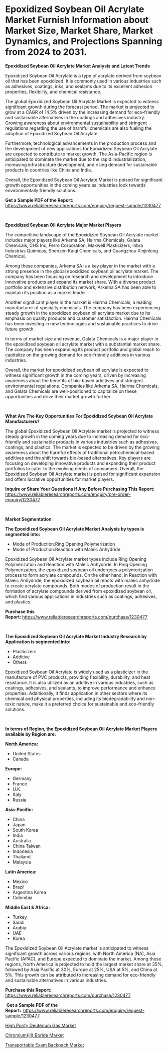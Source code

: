 <p><h1>Epoxidized Soybean Oil Acrylate Market Furnish Information about Market Size, Market Share, Market Dynamics, and Projections Spanning from 2024 to 2031.</h1></p><p><strong>Epoxidized Soybean Oil Acrylate Market Analysis and Latest Trends</strong></p>
<p><p>Epoxidized Soybean Oil Acrylate is a type of acrylate derived from soybean oil that has been epoxidized. It is commonly used in various industries such as adhesives, coatings, inks, and sealants due to its excellent adhesion properties, flexibility, and chemical resistance.</p><p>The global Epoxidized Soybean Oil Acrylate Market is expected to witness significant growth during the forecast period. The market is projected to grow at a CAGR of 14.5% driven by the increasing demand for eco-friendly and sustainable alternatives in the coatings and adhesives industry. Growing awareness about environmental sustainability and stringent regulations regarding the use of harmful chemicals are also fueling the adoption of Epoxidized Soybean Oil Acrylate.</p><p>Furthermore, technological advancements in the production process and the development of new applications for Epoxidized Soybean Oil Acrylate are expected to contribute to market growth. The Asia-Pacific region is anticipated to dominate the market due to the rapid industrialization, increasing infrastructure development, and rising demand for sustainable products in countries like China and India.</p><p>Overall, the Epoxidized Soybean Oil Acrylate Market is poised for significant growth opportunities in the coming years as industries look towards environmentally friendly solutions.</p></p>
<p><strong>Get a Sample PDF of the Report:&nbsp;</strong> <a href="https://www.reliableresearchreports.com/enquiry/request-sample/1230477">https://www.reliableresearchreports.com/enquiry/request-sample/1230477</a></p>
<p>&nbsp;</p>
<p><strong>Epoxidized Soybean Oil Acrylate Major Market Players</strong></p>
<p><p>The competitive landscape of the Epoxidized Soybean Oil Acrylate market includes major players like Arkema SA, Hairma Chemicals, Galata Chemicals, CHS Inc, Ferro Corporation, Makwell Plasticizers, Inbra Industrias Quimicas, Shenzen Kaiqi Chemicals, and Guangzhou Xinjinlong Chemical. </p><p>Among these companies, Arkema SA is a key player in the market with a strong presence in the global epoxidized soybean oil acrylate market. The company has been focusing on research and development to introduce innovative products and expand its market share. With a diverse product portfolio and extensive distribution network, Arkema SA has been able to maintain its position as a market leader.</p><p>Another significant player in the market is Hairma Chemicals, a leading manufacturer of specialty chemicals. The company has been experiencing steady growth in the epoxidized soybean oil acrylate market due to its emphasis on quality products and customer satisfaction. Hairma Chemicals has been investing in new technologies and sustainable practices to drive future growth.</p><p>In terms of market size and revenue, Galata Chemicals is a major player in the epoxidized soybean oil acrylate market with a substantial market share. The company has been expanding its product portfolio and global reach to capitalize on the growing demand for eco-friendly additives in various industries.</p><p>Overall, the market for epoxidized soybean oil acrylate is expected to witness significant growth in the coming years, driven by increasing awareness about the benefits of bio-based additives and stringent environmental regulations. Companies like Arkema SA, Hairma Chemicals, and Galata Chemicals are well-positioned to capitalize on these opportunities and drive their market growth further.</p></p>
<p>&nbsp;</p>
<p><strong>What Are The Key Opportunities For Epoxidized Soybean Oil Acrylate Manufacturers?</strong></p>
<p><p>The global Epoxidized Soybean Oil Acrylate market is projected to witness steady growth in the coming years due to increasing demand for eco-friendly and sustainable products in various industries such as adhesives, coatings, and plastics. The market is expected to be driven by the growing awareness about the harmful effects of traditional petrochemical-based additives and the shift towards bio-based alternatives. Key players are focusing on developing innovative products and expanding their product portfolios to cater to the evolving needs of consumers. Overall, the Epoxidized Soybean Oil Acrylate market is poised for significant expansion and offers lucrative opportunities for market players.</p></p>
<p><strong>Inquire or Share Your Questions If Any Before Purchasing This Report:</strong> <a href="https://www.reliableresearchreports.com/enquiry/pre-order-enquiry/1230477">https://www.reliableresearchreports.com/enquiry/pre-order-enquiry/1230477</a></p>
<p>&nbsp;</p>
<p><strong>Market Segmentation</strong></p>
<p><strong>The Epoxidized Soybean Oil Acrylate Market Analysis by types is segmented into:</strong></p>
<p><ul><li>Mode of Production:Ring Opening Polymerization</li><li>Mode of Production:Reaction with Maleic Anhydride</li></ul></p>
<p><p>Epoxidized Soybean Oil Acrylate market types include Ring Opening Polymerization and Reaction with Maleic Anhydride. In Ring Opening Polymerization, the epoxidized soybean oil undergoes a polymerization process to form acrylate compounds. On the other hand, in Reaction with Maleic Anhydride, the epoxidized soybean oil reacts with maleic anhydride to create acrylate compounds. Both modes of production result in the formation of acrylate compounds derived from epoxidized soybean oil, which find various applications in industries such as coatings, adhesives, and plastics.</p></p>
<p><strong>Purchase this Report:&nbsp;</strong><a href="https://www.reliableresearchreports.com/purchase/1230477">https://www.reliableresearchreports.com/purchase/1230477</a></p>
<p>&nbsp;</p>
<p><strong>The Epoxidized Soybean Oil Acrylate Market Industry Research by Application is segmented into:</strong></p>
<p><ul><li>Plasticizers</li><li>Additive</li><li>Others</li></ul></p>
<p><p>Epoxidized Soybean Oil Acrylate is widely used as a plasticizer in the manufacture of PVC products, providing flexibility, durability, and heat resistance. It is also utilized as an additive in various industries, such as coatings, adhesives, and sealants, to improve performance and enhance properties. Additionally, it finds application in other sectors where its chemical and physical properties, including its biodegradability and non-toxic nature, make it a preferred choice for sustainable and eco-friendly solutions.</p></p>
<p>&nbsp;</p>
<p><strong>In terms of Region, the Epoxidized Soybean Oil Acrylate Market Players available by Region are:</strong></p>
<p>
    <p> <strong> North America: </strong>
        <ul>
            <li>United States</li>
            <li>Canada</li>
        </ul>
        </p> 
    <p> <strong> Europe: </strong>
        <ul>
            <li>Germany</li>
            <li>France</li>
            <li>U.K.</li>
            <li>Italy</li>
            <li>Russia</li>
        </ul>
        </p> 
    <p> <strong> Asia-Pacific: </strong>
        <ul>
            <li>China</li>
            <li>Japan</li>
            <li>South Korea</li>
            <li>India</li>
            <li>Australia</li>
            <li>China Taiwan</li>
            <li>Indonesia</li>
            <li>Thailand</li>
            <li>Malaysia</li>
        </ul>
        </p> 
    <p> <strong> Latin America: </strong>
        <ul>
            <li>Mexico</li>
            <li>Brazil</li>
            <li>Argentina Korea</li>
            <li>Colombia</li>
        </ul>
        </p> 
    <p> <strong> Middle East & Africa: </strong>
        <ul>
            <li>Turkey</li>
            <li>Saudi</li>
            <li>Arabia</li>
            <li>UAE</li>
            <li>Korea</li>
        </ul>
    </p>
    </p>
<p><p>The Epoxidized Soybean Oil Acrylate market is anticipated to witness significant growth across various regions, with North America (NA), Asia Pacific (APAC), and Europe expected to dominate the market. Among these regions, North America is projected to hold the largest market share at 35%, followed by Asia Pacific at 30%, Europe at 25%, USA at 5%, and China at 5%. This growth can be attributed to increasing demand for eco-friendly and sustainable alternatives in various industries.</p></p>
<p><strong>Purchase this Report: </strong><a href="https://www.reliableresearchreports.com/purchase/1230477">https://www.reliableresearchreports.com/purchase/1230477</a></p>
<p>&nbsp;<strong>Get a Sample PDF of the Report:&nbsp;&nbsp;</strong><a href="https://www.reliableresearchreports.com/enquiry/request-sample/1230477">https://www.reliableresearchreports.com/enquiry/request-sample/1230477</a></p>
<p><strong></strong></p>
<p><p><a href="https://view.publitas.com/reportprime-1/high-purity-deuterium-gas-market-offer-valuable-insights-into-market-size-market-share-market-trends-and-projections-spanning-from-2023-to-2030/">High Purity Deuterium Gas Market</a></p><p><a href="https://view.publitas.com/reportprime-1/chromium-iii-boride-market-size-growing-and-forecasted-for-period-from-2023-2030-and-provides-complete-market-analysis-of-this-market/">Chromium(III) Boride Market</a></p><p><a href="https://view.publitas.com/reportprime-1/transportable-exam-backpack-market-centers-on-aspects-such-as-market-growth-market-share-market-opportunity-and-projected-forecasts-spanning-from-2023-to-2030/">Transportable Exam Backpack Market</a></p></p>